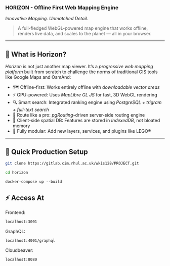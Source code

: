 ### HORIZON - Offline First Web Mapping Engine 

*Innovative Mapping. Unmatched Detail.*  


> A full-fledged WebGL-powered map engine that works offline, renders live data, and scales to the planet — all in your browser.

---

## 🧠 What is Horizon?

*Horizon* is not just another map viewer. It’s a *progressive web mapping platform* built from scratch to challenge the norms of traditional GIS tools like Google Maps and OsmAnd:

- 🗺 Offline-first: Works entirely offline with *downloadable vector areas*
- ⚡ GPU-powered: Uses *MapLibre GL JS* for fast, 3D WebGL rendering
- 🔍 Smart search: Integrated ranking engine using *PostgreSQL + trigram + full-text search*
- 🧭 Route like a pro: *pgRouting*-driven server-side routing engine
- 💾 Client-side spatial DB: Features are stored in *IndexedDB*, not bloated memory
- 🧩 Fully modular: Add new layers, services, and plugins like LEGO®

---

## 🚀 Quick Production Setup

```bash
git clone https://gitlab.cim.rhul.ac.uk/wkis128/PROJECT.git
```
```bash
cd horizon
```
```bash
docker-compose up --build
```

##  ⚡ Access At
Frontend:
```bash
localhost:3001
```
GraphQL:
```bash
localhost:4001/graphql
```
Cloudbeaver:
```bash
localhost:8080
```

